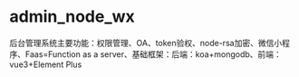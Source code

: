 # admin_node_wx
后台管理系统主要功能：权限管理、OA、token验权、node-rsa加密、微信小程序、Faas=Function as a server、基础框架：后端：koa+mongodb、前端：vue3+Element Plus
